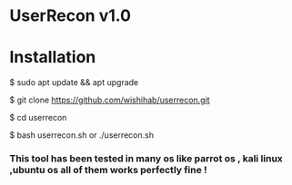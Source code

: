 # UserRecon v1.0

# Installation 

$ sudo apt update && apt upgrade

$ git clone https://github.com/wishihab/userrecon.git

$ cd userrecon

$ bash userrecon.sh or ./userrecon.sh

### This tool has been tested in many os like parrot os , kali linux ,ubuntu os all of them works perfectly fine  !
